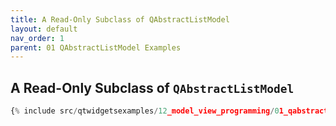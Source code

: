 ```yaml
---
title: A Read-Only Subclass of QAbstractListModel
layout: default
nav_order: 1
parent: 01 QAbstractListModel Examples
---
```


## A Read-Only Subclass of `QAbstractListModel`

```python
{% include src/qtwidgetsexamples/12_model_view_programming/01_qabstractlistmodel/01_list_model.py %}
```

